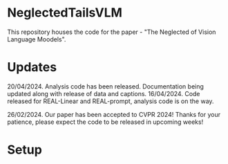 # NeglectedTailsVLM
This repository houses the code for the paper - "The Neglected of Vision Language Moodels".

# Updates
20/04/2024. Analysis code has been released. Documentation being updated along with release of data and captions.
16/04/2024. Code released for REAL-Linear and REAL-prompt, analysis code is on the way.

26/02/2024. Our paper has been accepted to CVPR 2024! Thanks for your patience, please expect the code to be released in upcoming weeks!

# Setup

